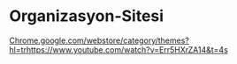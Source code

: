 # Organizasyon-Sitesi

[Chrome.google.com/webstore/category/themes?hl=tr](https://www.youtube.com/watch?v=Err5HXrZA14&t=4s)https://www.youtube.com/watch?v=Err5HXrZA14&t=4s
